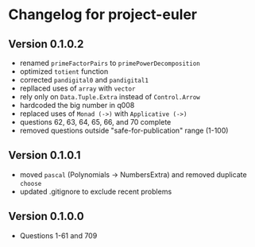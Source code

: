 # Changelog for project-euler

## Version 0.1.0.2
- renamed `primeFactorPairs` to `primePowerDecomposition`
- optimized `totient` function
- corrected `pandigital0` and `pandigital1`
- repllaced uses of `array` with `vector`
- rely only on `Data.Tuple.Extra` instead of `Control.Arrow`
- hardcoded the big number in q008
- replaced uses of `Monad (->)` with `Applicative (->)`
- questions 62, 63, 64, 65, 66, and 70 complete
- removed questions outside "safe-for-publication" range (1-100)

## Version 0.1.0.1
- moved `pascal` (Polynomials -> NumbersExtra) and removed duplicate `choose`
- updated .gitignore to exclude recent problems

## Version 0.1.0.0
- Questions 1-61 and 709